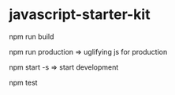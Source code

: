# javascript-starter-kit

npm run build

npm run production => uglifying js for production

npm start -s => start development

npm test 